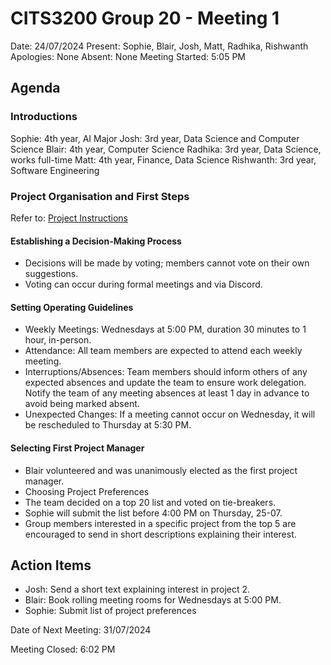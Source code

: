 # CITS3200 Group 20 - Meeting 1
Date: 24/07/2024
Present: Sophie, Blair, Josh, Matt, Radhika, Rishwanth
Apologies: None
Absent: None
Meeting Started: 5:05 PM

## Agenda
### Introductions
Sophie: 4th year, AI Major
Josh: 3rd year, Data Science and Computer Science
Blair: 4th year, Computer Science
Radhika: 3rd year, Data Science, works full-time
Matt: 4th year, Finance, Data Science
Rishwanth: 3rd year, Software Engineering

### Project Organisation and First Steps
Refer to: [Project Instructions](https://teaching.csse.uwa.edu.au/units/CITS3200/project/instructions.html)

#### Establishing a Decision-Making Process
* Decisions will be made by voting; members cannot vote on their own suggestions.
* Voting can occur during formal meetings and via Discord.
#### Setting Operating Guidelines
* Weekly Meetings: Wednesdays at 5:00 PM, duration 30 minutes to 1 hour, in-person.
* Attendance: All team members are expected to attend each weekly meeting.
* Interruptions/Absences: Team members should inform others of any expected absences and update the team to ensure work delegation. Notify the team of any meeting absences at least 1 day in advance to avoid being marked absent.
* Unexpected Changes: If a meeting cannot occur on Wednesday, it will be rescheduled to Thursday at 5:30 PM.
#### Selecting First Project Manager
* Blair volunteered and was unanimously elected as the first project manager.
* Choosing Project Preferences
* The team decided on a top 20 list and voted on tie-breakers.
* Sophie will submit the list before 4:00 PM on Thursday, 25-07.
* Group members interested in a specific project from the top 5 are encouraged to send in short descriptions explaining their interest.
## Action Items
* Josh: Send a short text explaining interest in project 2.
* Blair: Book rolling meeting rooms for Wednesdays at 5:00 PM.
* Sophie: Submit list of project preferences

Date of Next Meeting: 31/07/2024

Meeting Closed: 6:02 PM